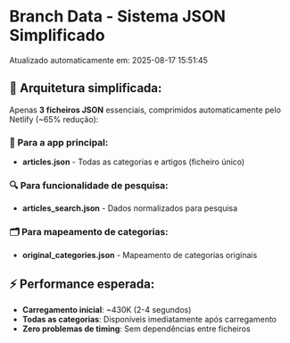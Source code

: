 # Branch Data - Sistema JSON Simplificado
Atualizado automaticamente em: 2025-08-17 15:51:45

## 🎯 Arquitetura simplificada:
Apenas **3 ficheiros JSON** essenciais, comprimidos automaticamente pelo Netlify (~65% redução):

### 📱 Para a app principal:
- **articles.json** - Todas as categorias e artigos (ficheiro único)

### 🔍 Para funcionalidade de pesquisa:
- **articles_search.json** - Dados normalizados para pesquisa

### 🗂️ Para mapeamento de categorias:
- **original_categories.json** - Mapeamento de categorias originais

## ⚡ Performance esperada:
- **Carregamento inicial**: ~430K (2-4 segundos)
- **Todas as categorias**: Disponíveis imediatamente após carregamento
- **Zero problemas de timing**: Sem dependências entre ficheiros
